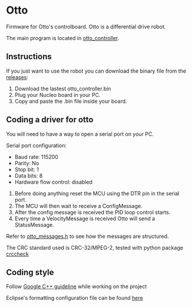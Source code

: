 # Otto

Firmware for Otto's controlboard. Otto is a differential drive robot.

The main program is located in [otto_controller](https://github.com/iralabdisco/otto/tree/master/otto_controller).

## Instructions

If you just want to use the robot you can download the binary file from the [releases](https://github.com/iralabdisco/otto/releases): 

1. Download the lastest otto_controller.bin
2. Plug your Nucleo board in your PC.
3. Copy and paste the .bin file inside your board.

## Coding a driver for otto

You will need to have a way to open a serial port on your PC.

Serial port configuration:

- Baud rate: 115200
- Parity: No
- Stop bit: 1
- Data bits: 8
- Hardware flow control: disabled

1. Before doing anything reset the MCU using the DTR pin in the serial port.
2. The MCU will then wait to receive a ConfigMessage.
3. After the config message is received the PID loop control starts.
4. Every time a VelocityMessage is received Otto will send a StatusMessage.

Refer to [otto_messages.h](https://github.com/iralabdisco/otto_stm32/blob/master/otto_controller/Core/Inc/communication/otto_messages.h) to see how the messages are structured.

The CRC standard used is CRC-32/MPEG-2, tested with python package [crccheck](https://pythonhosted.org/crccheck/crccheck.html)

## Coding style

Follow [Google C++ guideline](https://google.github.io/styleguide/cppguide.html) while working on the project

Eclipse's formatting configuration file can be found [here](https://github.com/google/styleguide/blob/gh-pages/eclipse-cpp-google-style.xml)

